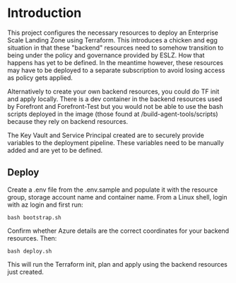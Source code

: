 # Introduction

This project configures the necessary resources to deploy an Enterprise Scale Landing Zone using Terraform. This introduces a chicken and egg situation in that these "backend" resources need to somehow transition to being under the policy and governance provided by ESLZ. How that happens has yet to be defined. In the meantime however, these resources may have to be deployed to a separate subscription to avoid losing access as policy gets applied.

Alternatively to create your own backend resources, you could do TF init and apply locally. There is a dev container in the backend resources used by Forefront and Forefront-Test but you would not be able to use the bash scripts deployed in the image (those found at /build-agent-tools/scripts) because they rely on backend resources.

The Key Vault and Service Principal created are to securely provide variables to the deployment pipeline. These variables need to be manually added and are yet to be defined.

## Deploy

Create a .env file from the .env.sample and populate it with the resource group, storage account name and container name. From a Linux shell, login with az login and first run:

``` bash bootstrap.sh ```

Confirm whether Azure details are the correct coordinates for your backend resources. Then:

``` bash deploy.sh ```

This will run the Terraform init, plan and apply using the backend resources just created.




